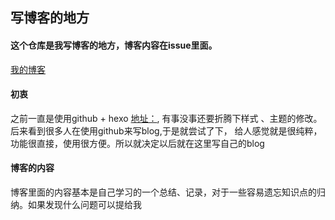 ## 写博客的地方
#### 这个仓库是我写博客的地方，博客内容在issue里面。

[我的博客](https://github.com/mrzqii/blog/issues)

#### 初衷
之前一直是使用github + hexo [地址：](https://mrzqii.github.io/), 有事没事还要折腾下样式 、主题的修改。后来看到很多人在使用github来写blog,于是就尝试了下， 给人感觉就是很纯粹，功能很直接，使用很方便。所以就决定以后就在这里写自己的blog

#### 博客的内容
博客里面的内容基本是自己学习的一个总结、记录，对于一些容易遗忘知识点的归纳。如果发现什么问题可以提给我
